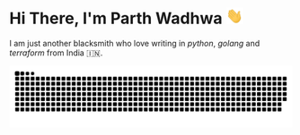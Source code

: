 <h1>Hi There, I'm Parth Wadhwa <img  src="https://raw.githubusercontent.com/ABSphreak/ABSphreak/master/gifs/Hi.gif" width="30px"></h1>

I am just another blacksmith who love writing in _python_, _golang_ and _terraform_ from India 🇮🇳. <br>

<p align="center">
  <img src="https://raw.githubusercontent.com/parthw/parthw/output/github-contribution-grid-snake.svg" />
</p>
